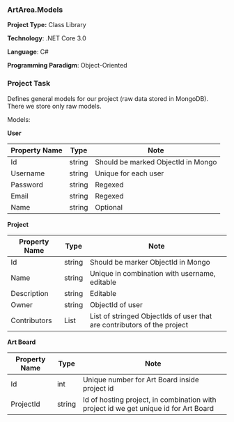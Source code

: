 ### ArtArea.Models

**Project Type:** Class Library

**Technology**: .NET Core 3.0

**Language**: C#

**Programming Paradigm**: Object-Oriented

### Project Task

Defines general models for our project (raw data stored in MongoDB). There we store only raw models.

Models:

**User**

|  Property Name  |  Type  | Note  |
|---|---|---|
| Id | string | Should be marked ObjectId in Mongo |
| Username | string | Unique for each user |
| Password | string | Regexed |
| Email | string | Regexed |
| Name | string | Optional |


**Project**

|  Property Name  |  Type  | Note  |
|---|---|---|
| Id | string | Should be marker ObjectId in Mongo |
| Name | string | Unique in combination with username, editable |
| Description | string | Editable |
| Owner | string | ObjectId of user |
| Contributors | List<string> | List of stringed ObjectIds of user that are contributors of the project  |
  
**Art Board**

|  Property Name  |  Type  | Note  |
|---|---|---|
| Id | int | Unique number for Art Board inside project id |
| ProjectId | string | Id of hosting project, in combination with project id we get unique id for Art Board |



